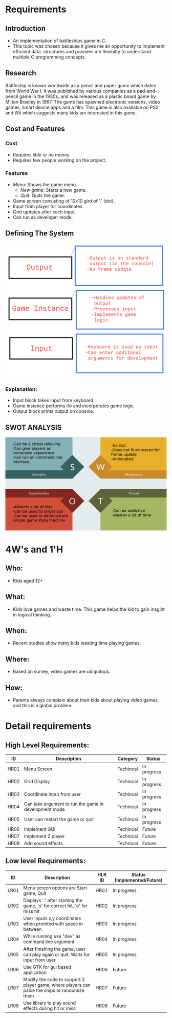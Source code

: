 # Requirements
## Introduction
 * An implementation of battleships game in C.
 * This topic was chosen because it gives me an opportunity to implement efficient data. structures and provides me flexibilty to understand multiple C programming concepts.

## Research
Battleship is known worldwide as a pencil and paper game which dates from World War I. It was published by various companies as a pad-and-pencil game in the 1930s, and was released as a plastic board game by Milton Bradley in 1967. The game has spawned electronic versions, video games, smart device apps and a film. This game is also available on PS2 and Wii which suggests many kids are interested in this game.

## Cost and Features
### Cost
* Requires little or no money.
* Requires few people working on the project.

### Features
* *Menu*: Shows the game menu.
  * *New game*: Starts a new game.
  * *Quit*: Quits the game.
* Game screen consisting of 10x10 gird of '.' (dot).
* Input from player for coordinates.
* Grid updates after each input.
* Can run as developer mode.

## Defining The System

![Description](https://github.com/nikhilvas123/battleships-in-c/blob/main/1_Requirements/system.png?w=500&h=500&q=100)

### Explanation:
* Input block takes input from keyboard.
* Game instance performs i/o and incorporates game logic.
* Output block prints output on console.

## SWOT ANALYSIS
![SWOT Analysis](https://github.com/nikhilvas123/battleships-in-c/blob/main/1_Requirements/swot.png?w=500&h=500&q=100)

# 4W&#39;s and 1&#39;H

## Who:
* Kids aged 12+

## What:
* Kids love games and waste time. This game helps the kid to gain insgiht in logical thinking.

## When:
* Recent studies show many kids wasting time playing games.

## Where:
* Based on survey, video games are ubiquitous.

## How:
* Parents always complain about their kids about playing video games, and this is a global problem.

# Detail requirements
## High Level Requirements: 
| ID | Description | Category | Status | 
| ----- | ----- | ------- | ---------|
| HR01 | Menu Screen | Techincal | In progress | 
| HR02 | Grid Display | Techincal | In progress |
| HR03 | Coordinate input from user | Techincal | In progress |
| HR04 | Can take argument to run the game in development mode | Techincal | In progress |
| HR05 | User can restart the game or quit | Techincal | In progress |
| HR06 | Implement GUI | Techincal | Future |
| HR07 | Implement 2 player | Technical | Future |
| HR08 | Add sound effects | Technical | Future|
##  Low level Requirements:
 
| ID | Description | HLR ID | Status (Implemented/Future) |
| ------ | --------- | ------ | ----- |
| LR01 | Menu screen options are Start game, Quit  | HR01 | In progress  |
| LR02 | Displays '.' after starting the game, 'x' for correct hit, 'o' for miss hit| HR02 | In progress |
| LR03 | User inputs x,y coordinates when promted with space in between | HR03 | In progress |
| LR04 | While running use "dev" as command line argument | HR04 | In progress |
| LR05 | After finishing the game, user can play again or quit. Waits for input from user | HR05 | In progress  |
| LR06 | Use GTK for gui based application | HR06 | Future  |
| LR07 | Modify the code to support 2 player game, where players can palce the ships or randomize them | HR07 | Future |
| LR08 | Use library to play sound effects during hit or miss | HR08 | Future |